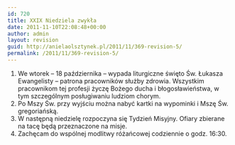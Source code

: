 ```yaml
---
id: 720
title: XXIX Niedziela zwykła
date: 2011-11-10T22:08:48+00:00
author: admin
layout: revision
guid: http://anielaolsztynek.pl/2011/11/369-revision-5/
permalink: /2011/11/369-revision-5/
---
```

  1. We wtorek &#8211; 18 października &#8211; wypada liturgiczne święto Św. Łukasza Ewangelisty &#8211; patrona pracowników służby zdrowia. Wszystkim pracownikom tej profesji życzę Bożego ducha i błogosławieństwa, w tym szczególnym posługiwaniu ludziom chorym.
  2. Po Mszy Św. przy wyjściu można nabyć kartki na wypominki i Mszę Św. gregoriańską.
  3. W następną niedzielę rozpoczyna się Tydzień Misyjny. Ofiary zbierane na tacę będą przeznaczone na misje.
  4. Zachęcam do wspólnej modlitwy różańcowej codziennie o godz. 16:30.